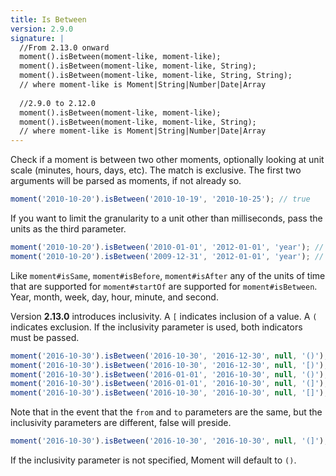 ```yaml
---
title: Is Between
version: 2.9.0
signature: |
  //From 2.13.0 onward
  moment().isBetween(moment-like, moment-like);
  moment().isBetween(moment-like, moment-like, String);
  moment().isBetween(moment-like, moment-like, String, String);
  // where moment-like is Moment|String|Number|Date|Array
  
  //2.9.0 to 2.12.0
  moment().isBetween(moment-like, moment-like);
  moment().isBetween(moment-like, moment-like, String);
  // where moment-like is Moment|String|Number|Date|Array
---
```



Check if a moment is between two other moments, optionally looking at unit
scale (minutes, hours, days, etc).  The match is exclusive. The first two arguments will be parsed as moments, if not already so.

```javascript
moment('2010-10-20').isBetween('2010-10-19', '2010-10-25'); // true
```

If you want to limit the granularity to a unit other than milliseconds, pass the units as the third parameter.

```javascript
moment('2010-10-20').isBetween('2010-01-01', '2012-01-01', 'year'); // false
moment('2010-10-20').isBetween('2009-12-31', '2012-01-01', 'year'); // true
```

Like `moment#isSame`, `moment#isBefore`, `moment#isAfter` any of the units of
time that are supported for `moment#startOf` are supported for
`moment#isBetween`. Year, month, week, day, hour, minute, and second.

Version **2.13.0** introduces inclusivity. A ``[`` indicates inclusion of a value. A ``(`` indicates exclusion.
If the inclusivity parameter is used, both indicators must be passed.

```javascript
moment('2016-10-30').isBetween('2016-10-30', '2016-12-30', null, '()'); //false
moment('2016-10-30').isBetween('2016-10-30', '2016-12-30', null, '[)'); //true
moment('2016-10-30').isBetween('2016-01-01', '2016-10-30', null, '()'); //false
moment('2016-10-30').isBetween('2016-01-01', '2016-10-30', null, '(]'); //true
moment('2016-10-30').isBetween('2016-10-30', '2016-10-30', null, '[]'); //true
```

Note that in the event that the ``from`` and ``to`` parameters are the same, 
but the inclusivity parameters are different, false will preside.
```javascript
moment('2016-10-30').isBetween('2016-10-30', '2016-10-30', null, '(]'); //false
```

If the inclusivity parameter is not specified, Moment will default to ``()``.
